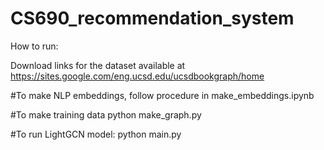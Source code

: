 # CS690_recommendation_system

How to run:

Download links for the dataset available at 
https://sites.google.com/eng.ucsd.edu/ucsdbookgraph/home

#To make NLP embeddings, follow procedure in make_embeddings.ipynb


#To make training data
python make_graph.py

#To run LightGCN model:
python main.py
